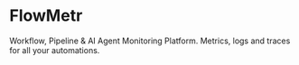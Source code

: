 # FlowMetr
Workflow, Pipeline &amp; AI Agent Monitoring Platform. Metrics, logs and traces for all your automations.
